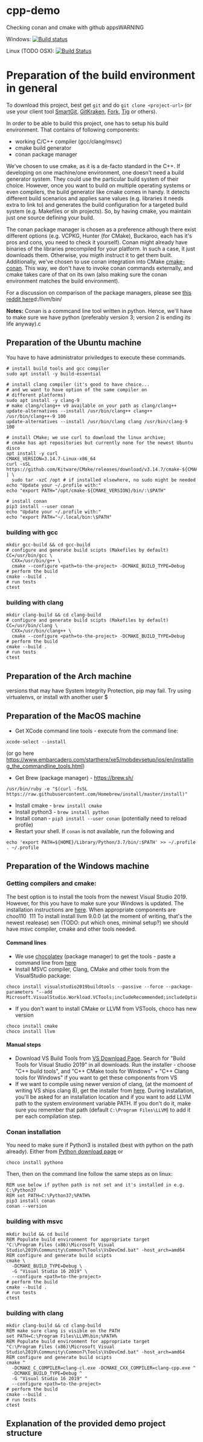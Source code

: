 # cpp-demo
Checking conan and cmake with github appsWARNING

Windows: [![Build status](https://ci.appveyor.com/api/projects/status/f6pnc2gkfs97blvr/branch/master?svg=true)](https://ci.appveyor.com/project/Krzysztow/cpp-demo/branch/master)

Linux (TODO OSX): [![Build Status](https://travis-ci.org/Krzysztow/cpp-demo.svg?branch=master)](https://travis-ci.org/Krzysztow/cpp-demo)

# Preparation of the build environment in general

To download this project, best get `git` and do `git clone <project-url>` (or use your client tool [SmartGit](https://www.syntevo.com/smartgit/), [GitKraken](https://www.gitkraken.com/), [Fork](https://git-fork.com/), [Tig](https://github.com/jonas/tig) or others).

In order to be able to build this project, one has to setup his build environment. That contains of following components:
* working C/C++ compiler (gcc/clang/msvc)
* cmake build generator
* conan package manager

We've chosen to use cmake, as it is a de-facto standard in the C++. If developing on one machine/one environment, one doesn't need a build generator system. They could use the particular build system of their choice. However, once you want to build on multiple operating systems or even compilers, the build generator like cmake comes in handy. It detects different build scenarios and applies sane values (e.g. libraries it needs extra to link to) and generates the build configuration for a targeted build system (e.g. Makefiles or sln projects). So, by having cmake, you maintain just one source defining your build.

The conan package manager is chosen as a preference although there exist different options (e.g. VCPKG, Hunter (for CMake), Buckaroo, each has it's pros and cons, you need to check it yourself). Conan might already have binaries of the libraries precompiled for your platform. In such a case, it just downloads them. Otherwise, you migth instruct it to get them built. Additionally, we've chosen to use conan integration into CMake [cmake-conan](https://github.com/conan-io/cmake-conan/). This way, we don't have to invoke conan commands externally, and cmake takes care of that on its own (also making sure the conan environment matches the build environment).

For a discussion on comparison of the package managers, please see [this reddit here](https://www.reddit.com/r/cpp/comments/8t0ufu/what_is_a_good_package_manager_for_c/)d:/llvm/bin/

**Notes:**
Conan is a commcand line tool written in python. Hence, we'll have to make sure we have python (preferably version 3; version 2 is ending its life anyway).c

## Preparation of the Ubuntu machine
You have to have administrator priviledges to execute these commands.

```
# install build tools and gcc compiler
sudo apt install -y build-essential

# install clang compiler (it's good to have choice... 
# and we want to have option of the same compiler on 
# different platforms)
sudo apt install -y clang-9
# make clang/clang++ v9 available on your path as clang/clang++
update-alternatives --install /usr/bin/clang++ clang++ /usr/bin/clang++-9 100
update-alternatives --install /usr/bin/clang clang /usr/bin/clang-9 100

# install CMake; we use curl to download the linux archive; 
# cmake has apt repositories but currently none for the newest Ubuntu disco
apt install -y curl
CMAKE_VERSION=3.14.7-Linux-x86_64
curl -sSL https://github.com/Kitware/CMake/releases/download/v3.14.7/cmake-${CMAKE_VERSION}.tar.gz | \
  sudo tar -xzC /opt # if installed elsewhere, no sudo might be needed 
echo "Update your ~/.profile with:"
echo "export PATH="/opt/cmake-${CMAKE_VERSION}/bin/:\$PATH"

# install conan
pip3 install --user conan
echo "Update your ~/.profile with:"
echo "export PATH="~/.local/bin:\$PATH"
```

### building with gcc
```
mkdir gcc-build && cd gcc-build
# configure and generate build scipts (Makefiles by default)
CC=/usr/bin/gcc \
  CXX=/usr/bin/g++ \
  cmake --configure <path=to-the-project> -DCMAKE_BUILD_TYPE=Debug
# perform the build
cmake --build .
# run tests
ctest
```

### building with clang
```
mkdir clang-build && cd clang-build
# configure and generate build scipts (Makefiles by default)
CC=/usr/bin/clang \
  CXX=/usr/bin/clang++ \
  cmake --configure <path=to-the-project> -DCMAKE_BUILD_TYPE=Debug
# perform the build
cmake --build .
# run tests
ctest
```

## Preparation of the Arch machine
 versions that may have System Integrity Protection, pip may fail. Try using virtualenvs, or install with another user $ 
## Preparation of the MacOS machine
* Get XCode command line tools - execute from the command line:
```
xcode-select --install
```
(or go here https://www.embarcadero.com/starthere/xe5/mobdevsetup/ios/en/installing_the_commandline_tools.html)
* Get Brew (package manager) - https://brew.sh/
```
/usr/bin/ruby -e "$(curl -fsSL https://raw.githubusercontent.com/Homebrew/install/master/install)"
```
* Install cmake - `brew install cmake`
* Install python3 - `brew install python`
* Install conan - `pip3 install --user conan` (potentially need to reload profile)
* Restart your shell. If `conan` is not available, run the following and 
```
echo 'export PATH=${HOME}/Library/Python/3.7/bin/:$PATH' >> ~/.profile
. ~/.profile
```

## Preparation of the Windows machine
### Getting compilers and cmake:
The best option is to install the tools from the newest Visual Studio 2019. However, for this you have to make sure your Windows is updated. The installation instructions are [here](https://docs.microsoft.com/en-gb/cpp/build/vscpp-step-0-installation?view=vs-2019).
When appropriate components are choo110
​
111
To install install llvm 9.0.0 (at the moment of writing, that's the newest realease) sen (TODO: put which ones, minimal setup?) we should have msvc compiler, cmake and other tools needed.

#### Command lines
* We use [chocolatey](https://chocolatey.org/) (package manager) to get the tools - paste a command line from [here](https://chocolatey.org/docs/installation)
* Install MSVC compiler, Clang, CMake and other tools from the VisualStudio package:
```
choco install visualstudio2019buildtools --passive --force --package-parameters "--add Microsoft.VisualStudio.Workload.VCTools;includeRecommended;includeOptional"
```
* If you don't want to install CMake or LLVM from VSTools, choco has new version
```
choco install cmake
choco install llvm
```
#### Manual steps
* Download VS Build Tools from [VS Download Page](https://visualstudio.microsoft.com/downloads/#build-tools-for-visual-studio-2019). Search for "Build Tools for Visual Studio 2019" in all downloads. Run the installer - choose "C++ build tools", and "C++ CMake tools for Windows" + "C++ Clang tools for Windows" if you want to get these components from VS 
* If we want to compile using newer version of clang, (at the momoent of writing VS ships clang 8), get the installer from [here](https://releases.llvm.org/9.0.0/LLVM-9.0.0-win64.exe). During installation, you'll be asked for an installation location and if you want to add LLVM path to the system environment variable PATH. If you don't do it, make sure you remember that path (default `C:\Program Files\LLVM`) to add it per each compilation step.

### Conan installation
You need to make sure if Python3 is installed (best with python on the path already). Either from [Python download page](https://www.python.org/downloads/) or 
```
choco install pythono
```

Then, then on the command line follow the same steps as on linux:
```
REM use below if python path is not set and it's installed in e.g. C:\Python37
REM set PATH=C:\Python37;%PATH%
pip3 install conan
conan --version
```
### building with msvc
```
mkdir build && cd build
REM Populate build environment for appropriate target
"C:\Program Files (x86)\Microsoft Visual Studio\2019\Community\Common7\Tools\VsDevCmd.bat" -host_arch=amd64
REM configure and generate build scipts
cmake \
  -DCMAKE_BUILD_TYPE=Debug \
  -G "Visual Studio 16 2019" \
  --configure <path=to-the-project>
# perform the build
cmake --build .
# run tests
ctest
```

### building with clang
```
mkdir clang-build && cd clang-build
REM make sure clang is visible on the PATH
set PATH=C:\Program Files\LLVM\bin;%PATH%
REM Populate build environment for appropriate target
"C:\Program Files (x86)\Microsoft Visual Studio\2019\Community\Common7\Tools\VsDevCmd.bat" -host_arch=amd64
REM configure and generate build scipts
cmake ^
  -DCMAKE_C_COMPILER=clang-cl.exe -DCMAKE_CXX_COMPILER=clang-cpp.exe ^
  -DCMAKE_BUILD_TYPE=Debug ^
  -G "Visual Studio 16 2019" ^
  --configure <path=to-the-project>
# perform the build
cmake --build .
# run tests
ctest
```
## Explanation of the provided demo project structure
